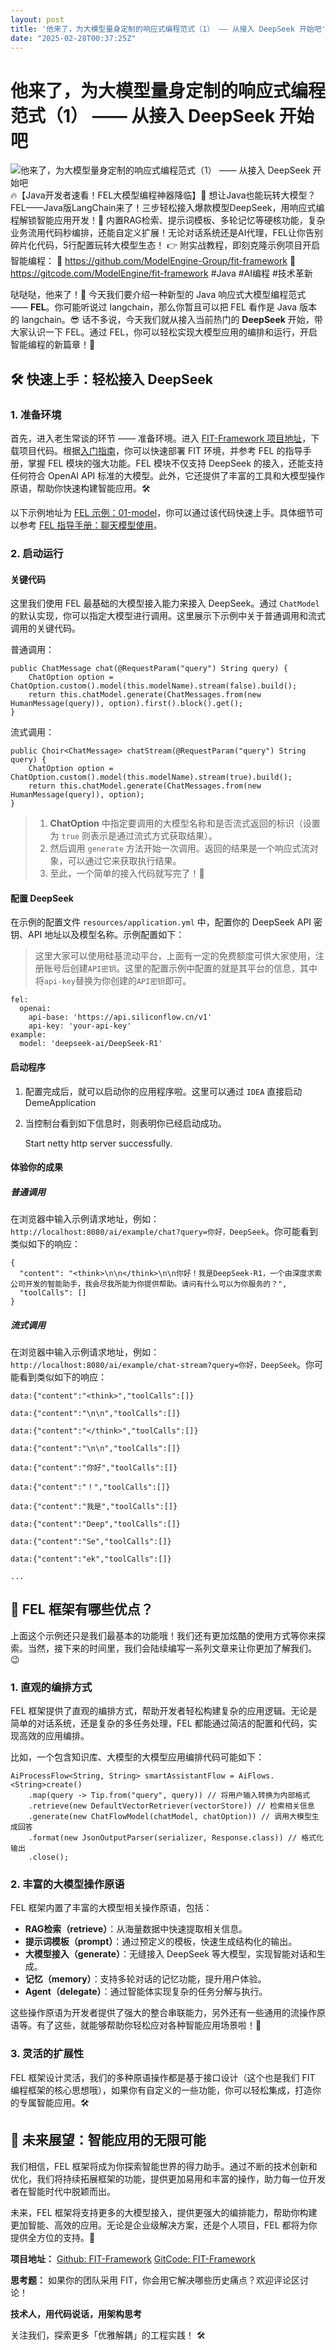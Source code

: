 ```yaml
---
layout: post
title: '他来了，为大模型量身定制的响应式编程范式（1） —— 从接入 DeepSeek 开始吧'
date: "2025-02-28T00:37:25Z"
---
```

他来了，为大模型量身定制的响应式编程范式（1） —— 从接入 DeepSeek 开始吧
===========================================

![他来了，为大模型量身定制的响应式编程范式（1） —— 从接入 DeepSeek 开始吧](https://img2024.cnblogs.com/blog/3608354/202502/3608354-20250227231439090-883933133.png) 🔥【Java开发者速看！FEL大模型编程神器降临】🚀 想让Java也能玩转大模型？FEL——Java版LangChain来了！三步轻松接入爆款模型DeepSeek，用响应式编程解锁智能应用开发！🌟 内置RAG检索、提示词模板、多轮记忆等硬核功能，复杂业务流用代码秒编排，还能自定义扩展！无论对话系统还是AI代理，FEL让你告别碎片化代码，5行配置玩转大模型生态！ 👉 附实战教程，即刻克隆示例项目开启智能编程： 🔗 https://github.com/ModelEngine-Group/fit-framework 🔗 https://gitcode.com/ModelEngine/fit-framework #Java #AI编程 #技术革新

哒哒哒，他来了！👋 今天我们要介绍一种新型的 Java 响应式大模型编程范式 —— **FEL**。你可能听说过 langchain，那么你暂且可以把 FEL 看作是 Java 版本的 langchain。😎 话不多说，今天我们就从接入当前热门的 **DeepSeek** 开始，带大家认识一下 FEL。通过 FEL，你可以轻松实现大模型应用的编排和运行，开启智能编程的新篇章！🎉

🛠️ 快速上手：轻松接入 DeepSeek
----------------------

### 1\. 准备环境

首先，进入老生常谈的环节 —— 准备环境。进入 [FIT-Framework 项目地址](https://github.com/ModelEngine-Group/fit-framework)，下载项目代码。根据[入门指南](https://github.com/ModelEngine-Group/fit-framework)，你可以快速部署 FIT 环境，并参考 FEL 的指导手册，掌握 FEL 模块的强大功能。FEL 模块不仅支持 DeepSeek 的接入，还能支持任何符合 OpenAI API 标准的大模型。此外，它还提供了丰富的工具和大模型操作原语，帮助你快速构建智能应用。🛠️

以下示例地址为 [FEL 示例：01-model](https://github.com/ModelEngine-Group/fit-framework/tree/main/examples/fel-example/01-model)，你可以通过该代码快速上手。具体细节可以参考 [FEL 指导手册：聊天模型使用](https://github.com/ModelEngine-Group/fit-framework/blob/main/docs/framework/fel/java/quick-start-guide/01.%20%E6%A8%A1%E5%9E%8B.md)。

### 2\. 启动运行

#### 关键代码

这里我们使用 FEL 最基础的大模型接入能力来接入 DeepSeek。通过 `ChatModel` 的默认实现，你可以指定大模型进行调用。这里展示下示例中关于普通调用和流式调用的关键代码。

普通调用：

    public ChatMessage chat(@RequestParam("query") String query) {
        ChatOption option = ChatOption.custom().model(this.modelName).stream(false).build();
        return this.chatModel.generate(ChatMessages.from(new HumanMessage(query)), option).first().block().get();
    }
    

流式调用：

    public Choir<ChatMessage> chatStream(@RequestParam("query") String query) {
        ChatOption option = ChatOption.custom().model(this.modelName).stream(true).build();
        return this.chatModel.generate(ChatMessages.from(new HumanMessage(query)), option);
    }
    

> 1.  **ChatOption** 中指定要调用的大模型名称和是否流式返回的标识（设置为 `true` 则表示是通过流式方式获取结果）。
> 2.  然后调用 `generate` 方法开始一次调用。返回的结果是一个响应式流对象，可以通过它来获取执行结果。
> 3.  至此，一个简单的接入代码就写完了！🎉

#### 配置 DeepSeek

在示例的配置文件 `resources/application.yml` 中，配置你的 DeepSeek API 密钥、API 地址以及模型名称。示例配置如下：

> 这里大家可以使用硅基流动平台，上面有一定的免费额度可供大家使用，注册账号后创建`API密钥`。这里的配置示例中配置的就是其平台的信息，其中将`api-key`替换为你创建的`API密钥`即可。

    fel:
      openai:
        api-base: 'https://api.siliconflow.cn/v1'
        api-key: 'your-api-key'
    example:
      model: 'deepseek-ai/DeepSeek-R1'
    

#### 启动程序

1.  配置完成后，就可以启动你的应用程序啦。这里可以通过 `IDEA` 直接启动 DemeApplication
2.  当控制台看到如下信息时，则表明你已经启动成功。

    Start netty http server successfully.
    

#### 体验你的成果

##### 普通调用

在浏览器中输入示例请求地址，例如：`http://localhost:8080/ai/example/chat?query=你好，DeepSeek`。你可能看到类似如下的响应：

    {
      "content": "<think>\n\n</think>\n\n你好！我是DeepSeek-R1，一个由深度求索公司开发的智能助手，我会尽我所能为你提供帮助。请问有什么可以为你服务的？",
      "toolCalls": []
    }
    

##### 流式调用

在浏览器中输入示例请求地址，例如：`http://localhost:8080/ai/example/chat-stream?query=你好，DeepSeek`。你可能看到类似如下的响应：

    data:{"content":"<think>","toolCalls":[]}
    
    data:{"content":"\n\n","toolCalls":[]}
    
    data:{"content":"</think>","toolCalls":[]}
    
    data:{"content":"\n\n","toolCalls":[]}
    
    data:{"content":"你好","toolCalls":[]}
    
    data:{"content":"！","toolCalls":[]}
    
    data:{"content":"我是","toolCalls":[]}
    
    data:{"content":"Deep","toolCalls":[]}
    
    data:{"content":"Se","toolCalls":[]}
    
    data:{"content":"ek","toolCalls":[]}
    
    ...
    

🌟 FEL 框架有哪些优点？
---------------

上面这个示例还只是我们最基本的功能哦！我们还有更加炫酷的使用方式等你来探索。当然，接下来的时间里，我们会陆续编写一系列文章来让你更加了解我们。😉

### 1\. **直观的编排方式**

FEL 框架提供了直观的编排方式，帮助开发者轻松构建复杂的应用逻辑。无论是简单的对话系统，还是复杂的多任务处理，FEL 都能通过简洁的配置和代码，实现高效的应用编排。

比如，一个包含知识库、大模型的大模型应用编排代码可能如下：

    AiProcessFlow<String, String> smartAssistantFlow = AiFlows.<String>create()
        .map(query -> Tip.from("query", query)) // 将用户输入转换为内部格式
        .retrieve(new DefaultVectorRetriever(vectorStore)) // 检索相关信息
        .generate(new ChatFlowModel(chatModel, chatOption)) // 调用大模型生成回答
        .format(new JsonOutputParser(serializer, Response.class)) // 格式化输出
        .close();
    

### 2\. **丰富的大模型操作原语**

FEL 框架内置了丰富的大模型相关操作原语，包括：

*   **RAG检索（retrieve）**：从海量数据中快速提取相关信息。
*   **提示词模板（prompt）**：通过预定义的模板，快速生成结构化的输出。
*   **大模型接入（generate）**：无缝接入 DeepSeek 等大模型，实现智能对话和生成。
*   **记忆（memory）**：支持多轮对话的记忆功能，提升用户体验。
*   **Agent（delegate）**：通过智能体实现复杂的任务分解与执行。

这些操作原语为开发者提供了强大的整合串联能力，另外还有一些通用的流操作原语等。有了这些，就能够帮助你轻松应对各种智能应用场景啦！🚀

### 3\. **灵活的扩展性**

FEL 框架设计灵活，我们的多种原语操作都是基于接口设计（这个也是我们 FIT 编程框架的核心思想哦），如果你有自定义的一些功能，你可以轻松集成，打造你的专属智能应用。🛠️

🌈 未来展望：智能应用的无限可能
-----------------

我们相信，FEL 框架将成为你探索智能世界的得力助手。通过不断的技术创新和优化，我们将持续拓展框架的功能，提供更加易用和丰富的操作，助力每一位开发者在智能时代中脱颖而出。

未来，FEL 框架将支持更多的大模型接入，提供更强大的编排能力，帮助你构建更加智能、高效的应用。无论是企业级解决方案，还是个人项目，FEL 都将为你提供全方位的支持。🌟

**项目地址：** [Github: FIT-Framework](https://github.com/ModelEngine-Group/fit-framework) [GitCode: FIT-Framework](https://gitcode.com/ModelEngine/fit-framework)

**思考题：** 如果你的团队采用 FIT，你会用它解决哪些历史痛点？欢迎评论区讨论！

**技术人，用代码说话，用架构思考**

关注我们，探索更多「优雅解耦」的工程实践！ 🛠️